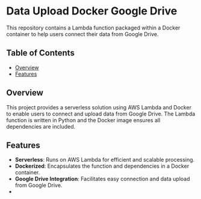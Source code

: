 # Data Upload Docker Google Drive

This repository contains a Lambda function packaged within a Docker container to help users connect their data from Google Drive.

## Table of Contents

- [Overview](#overview)
- [Features](#features)

## Overview

This project provides a serverless solution using AWS Lambda and Docker to enable users to connect and upload data from Google Drive. The Lambda function is written in Python and the Docker image ensures all dependencies are included.

## Features

- **Serverless**: Runs on AWS Lambda for efficient and scalable processing.
- **Dockerized**: Encapsulates the function and dependencies in a Docker container.
- **Google Drive Integration**: Facilitates easy connection and data upload from Google Drive.
- 
